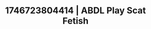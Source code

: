 ---
categories:
- Sensual cosplay
- AI-generated
- Cosplay
- Erotic voice acting
- ASMR
- Story-driven erotica
- Teasing look
- Hands in hair
image: /assets/images/1746723804414.jpg
layout: post
seo:
  description: Featured content with artistic Scat Fetish, ABDL Play. HD images available.
  keywords: Scat Fetish, ABDL Play
  og_image: /assets/images/1746723804414.jpg
  schema_type: VisualArtwork
tags:
- ABDL Play
- '#1746723804414'
- Scat Fetish
title: 1746723804414 | ABDL Play Scat Fetish
---